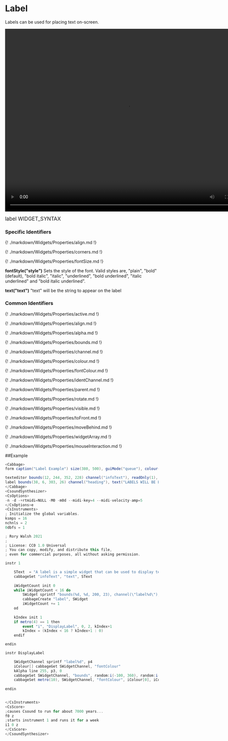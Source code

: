 # Label

Labels can be used for placing text on-screen. 

<video width="800" height="600" controls>
<source src="../../images/docs/label.mp4">
</video> 

<big></pre>
label WIDGET_SYNTAX
</pre></big>

### Specific Identifiers

{! ./markdown/Widgets/Properties/align.md !} 

{! ./markdown/Widgets/Properties/corners.md !} 

{! ./markdown/Widgets/Properties/fontSize.md !} 

**fontStyle("style")** Sets the style of the font. Valid styles are, "plain", "bold"(default), "bold italic", "italic", "underlined", "bold underlined", "italic underlined" and "bold italic underlined". 

**text("text")** "text" will be the string to appear on the label

### Common Identifiers

{! ./markdown/Widgets/Properties/active.md !}  

{! ./markdown/Widgets/Properties/align.md !}  

{! ./markdown/Widgets/Properties/alpha.md !} 

{! ./markdown/Widgets/Properties/bounds.md !}  

{! ./markdown/Widgets/Properties/channel.md !}  

{! ./markdown/Widgets/Properties/colour.md !}  

{! ./markdown/Widgets/Properties/fontColour.md !}  

{! ./markdown/Widgets/Properties/identChannel.md !}  

{! ./markdown/Widgets/Properties/parent.md !} 

{! ./markdown/Widgets/Properties/rotate.md !}  

{! ./markdown/Widgets/Properties/visible.md !}  
 
{! ./markdown/Widgets/Properties/toFront.md !} 

{! ./markdown/Widgets/Properties/moveBehind.md !} 

{! ./markdown/Widgets/Properties/widgetArray.md !}  

{! ./markdown/Widgets/Properties/mouseInteraction.md !} 

<!--(End of identifiers)/-->


##Example
<!--(Widget Example)/-->
```csharp
<Cabbage>
form caption("Label Example") size(380, 500), guiMode("queue"), colour(2, 145, 209) pluginId("def1")

texteditor bounds(12, 244, 352, 228) channel("infoText"), readOnly(1), wrap(1), scrollbars(1)
label bounds(38, 6, 303, 26) channel("heading"), text("LABELS WILL BE LABELS"), fontColour(255, 255, 255, 255)
</Cabbage>
<CsoundSynthesizer>
<CsOptions>
-n -d -+rtmidi=NULL -M0 -m0d --midi-key=4 --midi-velocity-amp=5
</CsOptions>e
<CsInstruments>
; Initialize the global variables. 
ksmps = 16
nchnls = 2
0dbfs = 1

; Rory Walsh 2021 
;
; License: CC0 1.0 Universal
; You can copy, modify, and distribute this file, 
; even for commercial purposes, all without asking permission. 

instr 1

    SText  = "A label is a simple widget that can be used to display text the screen. They can act as simple buttons sending a 0 or 1 when they are clicked. Press once for 1, press again for 0, again for 1, etc.\n\nInstrument 1 creates 16 labels in a loop, each with a channel name 'label1', 'label2', 'label3', etc. This is done dynamically using the 'cabbageCreate' opcode. A metro in instr 1 triggers the various labels to appear, and controls both position and fontColour alpha values as the labels are displayed."
    cabbageSet "infoText", "text", SText
    
    iWidgetCount init 0
    while iWidgetCount < 16 do
        SWidget sprintf "bounds(%d, %d, 200, 23), channel(\"label%d\"), text(\"Cabbage Label %d\"), fontColour(147, 210, 0, 0)", random:i(0, 330), random:i(0, 200), iWidgetCount, iWidgetCount
        cabbageCreate "label", SWidget
        iWidgetCount += 1
    od   
    
    kIndex init 1
    if metro(4) == 1 then
        event "i", "DisplayLabel", 0, 2, kIndex+1
        kIndex = (kIndex < 16 ? kIndex+1 : 0)
    endif

endin

instr DisplayLabel

    SWidgetChannel sprintf "label%d", p4
    iColour[] cabbageGet SWidgetChannel, "fontColour"
    kAlpha line 255, p3, 0    
    cabbageSet SWidgetChannel, "bounds", random:i(-100, 360), random:i(50, 200), 200, 23
    cabbageSet metro(10), SWidgetChannel, "fontColour", iColour[0], iColour[1], iColour[2], kAlpha
    
endin

                
</CsInstruments>
<CsScore>
;causes Csound to run for about 7000 years...
f0 z
;starts instrument 1 and runs it for a week
i1 0 z
</CsScore>
</CsoundSynthesizer>

```
<!--(End Widget Example)/-->
